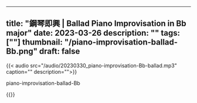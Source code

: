 
---
title: "鋼琴即興 | Ballad Piano Improvisation in Bb major"
date: 2023-03-26
description: "" 
tags: [""]
thumbnail: "/piano-improvisation-ballad-Bb.png"
draft: false
---

{{< audio src="/audio/20230330_piano-improvisation-Bb-ballad.mp3" caption="" description="">}}

piano-improvisation-ballad-Bb

{{<youtube t2xIve7NZMw>}}
